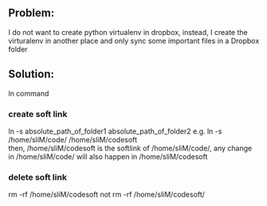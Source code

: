 ## Problem: 
I do not want to create python virtualenv in dropbox, instead, I create the virturalenv in another place and only sync some important files in a Dropbox folder

## Solution:
ln command

### create soft link
ln -s absolute_path_of_folder1 absolute_path_of_folder2
e.g. ln -s /home/sliM/code/    /home/sliM/codesoft  
then, /home/sliM/codesoft is the softlink of /home/sliM/code/, any change in /home/sliM/code/ will also happen in /home/sliM/codesoft

### delete soft link
rm -rf /home/sliM/codesoft 
not
rm -rf /home/sliM/codesoft/

